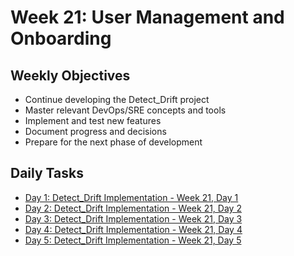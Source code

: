 # Week 21: User Management and Onboarding

## Weekly Objectives

- Continue developing the Detect_Drift project
- Master relevant DevOps/SRE concepts and tools
- Implement and test new features
- Document progress and decisions
- Prepare for the next phase of development

## Daily Tasks

- [Day 1: Detect_Drift Implementation - Week 21, Day 1](day-1.md)
- [Day 2: Detect_Drift Implementation - Week 21, Day 2](day-2.md)
- [Day 3: Detect_Drift Implementation - Week 21, Day 3](day-3.md)
- [Day 4: Detect_Drift Implementation - Week 21, Day 4](day-4.md)
- [Day 5: Detect_Drift Implementation - Week 21, Day 5](day-5.md)
